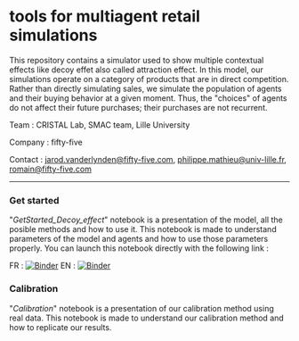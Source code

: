 # tools for multiagent retail simulations

This repository contains a simulator used to show multiple contextual effects like decoy effet also called attraction effect. In this model, our simulations operate on a category of products that are in direct competition. Rather than directly simulating sales, we simulate the population of agents and their buying behavior at a given moment. Thus, the "choices" of agents do not affect their future purchases; their purchases are not recurrent.


Team : CRISTAL Lab, SMAC team, Lille University

Company : fifty-five

Contact : jarod.vanderlynden@fifty-five.com, philippe.mathieu@univ-lille.fr, romain@fifty-five.com

***

### Get started

"_GetStarted_Decoy_effect_" notebook is a presentation of the model, all the posible methods and how to use it. This notebook is made to understand parameters of the model and agents and how to use those parameters properly. You can launch this notebook directly with the following link :

FR : [![Binder](https://mybinder.org/badge_logo.svg)](https://mybinder.org/v2/gh/cristal-smac/retail.git/main?filepath=DecoyEffect/FR_Get_Started_Decoy_Effect.ipynb) EN : [![Binder](https://mybinder.org/badge_logo.svg)]()

### Calibration 

"_Calibration_" notebook is a presentation of our calibration method using real data. This notebook is made to understand our calibration method and how to replicate our results.
